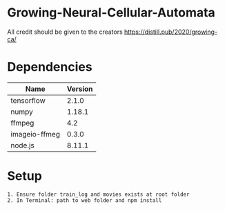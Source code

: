 # Growing-Neural-Cellular-Automata
 All credit should be given to the creators https://distill.pub/2020/growing-ca/

# Dependencies
|  Name |  Version |
|---|---|
| tensorflow |  2.1.0 |
| numpy |  1.18.1 |
| ffmpeg |  4.2 |
| imageio-ffmeg |  0.3.0 |
| node.js |  8.11.1 |

# Setup
    1. Ensure folder train_log and movies exists at root folder 
    2. In Terminal: path to web folder and npm install 


